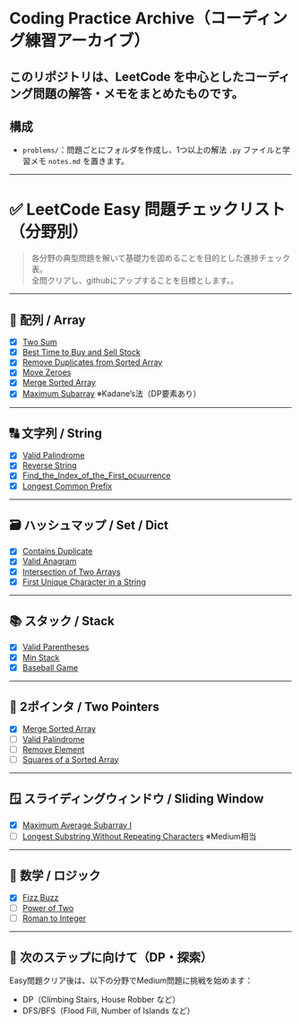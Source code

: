 #  Coding Practice Archive（コーディング練習アーカイブ）

このリポジトリは、LeetCode を中心としたコーディング問題の解答・メモをまとめたものです。  
---

##  構成

- `problems/`：問題ごとにフォルダを作成し、1つ以上の解法 `.py` ファイルと学習メモ `notes.md` を置きます。


---

# ✅ LeetCode Easy 問題チェックリスト（分野別）

> 各分野の典型問題を解いて基礎力を固めることを目的とした進捗チェック表。  
> 全問クリアし、githubにアップすることを目標とします。。

---

## 🔢 配列 / Array

- [x] [Two Sum](https://leetcode.com/problems/two-sum/)
- [x] [Best Time to Buy and Sell Stock](https://leetcode.com/problems/best-time-to-buy-and-sell-stock/)
- [x] [Remove Duplicates from Sorted Array](https://leetcode.com/problems/remove-duplicates-from-sorted-array/)
- [x] [Move Zeroes](https://leetcode.com/problems/move-zeroes/)
- [x] [Merge Sorted Array](https://leetcode.com/problems/merge-sorted-array/)
- [x] [Maximum Subarray](https://leetcode.com/problems/maximum-subarray/) ※Kadane’s法（DP要素あり）

---

## 🔠 文字列 / String

- [x] [Valid Palindrome](https://leetcode.com/problems/valid-palindrome/)
- [x] [Reverse String](https://leetcode.com/problems/reverse-string/)
- [x] [Find_the_Index_of_the_First_ocuurrence](https://leetcode.com/problems/find-the-index-of-the-first-occurrence-in-a-string/description/)
- [x] [Longest Common Prefix](https://leetcode.com/problems/longest-common-prefix/)

---

## 🗃️ ハッシュマップ / Set / Dict

- [x] [Contains Duplicate](https://leetcode.com/problems/contains-duplicate/)
- [x] [Valid Anagram](https://leetcode.com/problems/valid-anagram/)
- [x] [Intersection of Two Arrays](https://leetcode.com/problems/intersection-of-two-arrays/)
- [x] [First Unique Character in a String](https://leetcode.com/problems/first-unique-character-in-a-string/)

---

## 📚 スタック / Stack

- [x] [Valid Parentheses](https://leetcode.com/problems/valid-parentheses/)
- [x] [Min Stack](https://leetcode.com/problems/min-stack/)
- [x] [Baseball Game](https://leetcode.com/problems/baseball-game/)

---

## 👫 2ポインタ / Two Pointers

- [x] [Merge Sorted Array](https://leetcode.com/problems/merge-sorted-array/)
- [ ] [Valid Palindrome](https://leetcode.com/problems/valid-palindrome/)
- [ ] [Remove Element](https://leetcode.com/problems/remove-element/)
- [ ] [Squares of a Sorted Array](https://leetcode.com/problems/squares-of-a-sorted-array/)

---

## 🪟 スライディングウィンドウ / Sliding Window

- [x] [Maximum Average Subarray I](https://leetcode.com/problems/maximum-average-subarray-i/)
- [ ] [Longest Substring Without Repeating Characters](https://leetcode.com/problems/longest-substring-without-repeating-characters/) ※Medium相当

---

## 🔢 数学 / ロジック

- [x] [Fizz Buzz](https://leetcode.com/problems/fizz-buzz/)
- [ ] [Power of Two](https://leetcode.com/problems/power-of-two/)
- [ ] [Roman to Integer](https://leetcode.com/problems/roman-to-integer/)

---

## 🚀 次のステップに向けて（DP・探索）

Easy問題クリア後は、以下の分野でMedium問題に挑戦を始めます：

- DP（Climbing Stairs, House Robber など）
- DFS/BFS（Flood Fill, Number of Islands など）
